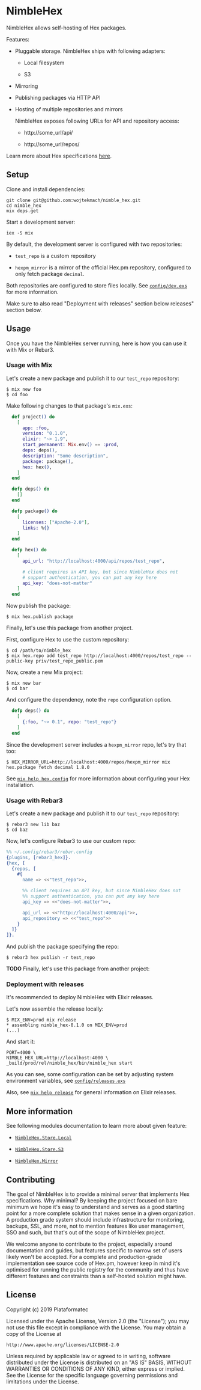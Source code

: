 # NimbleHex

NimbleHex allows self-hosting of Hex packages.

Features:

  * Pluggable storage. NimbleHex ships with following adapters:

      * Local filesystem

      * S3

  * Mirroring

  * Publishing packages via HTTP API

  * Hosting of multiple repositories and mirrors

    NimbleHex exposes following URLs for API and repository access:

      * http://some_url/api/<repo>

      * http://some_url/repos/<repo>

Learn more about Hex specifications [here](https://github.com/hexpm/specifications).

## Setup

Clone and install dependencies:

    git clone git@github.com:wojtekmach/nimble_hex.git
    cd nimble_hex
    mix deps.get

Start a development server:

    iex -S mix

By default, the development server is configured with two repositories:

  * `test_repo` is a custom repository

  * `hexpm_mirror` is a mirror of the official Hex.pm repository, configured to only fetch package
    `decimal`.

Both repositories are configured to store files locally. See [`config/dev.exs`](config/dev.exs) for more information.

Make sure to also read "Deployment with releases" section below releases" section below.

## Usage

Once you have the NimbleHex server running, here is how you can use it with Mix or Rebar3.

### Usage with Mix

Let's create a new package and publish it to our `test_repo` repository:

    $ mix new foo
    $ cd foo

Make following changes to that package's `mix.exs`:

```elixir
  def project() do
    [
      app: :foo,
      version: "0.1.0",
      elixir: "~> 1.9",
      start_permanent: Mix.env() == :prod,
      deps: deps(),
      description: "Some description",
      package: package(),
      hex: hex(),
    ]
  end

  defp deps() do
    []
  end

  defp package() do
    [
      licenses: ["Apache-2.0"],
      links: %{}
    ]
  end

  defp hex() do
    [
      api_url: "http://localhost:4000/api/repos/test_repo",

      # client requires an API key, but since NimbleHex does not
      # support authentication, you can put any key here
      api_key: "does-not-matter"
    ]
  end
```

Now publish the package:

    $ mix hex.publish package

Finally, let's use this package from another project.

First, configure Hex to use the custom repository:

    $ cd /path/to/nimble_hex
    $ mix hex.repo add test_repo http://localhost:4000/repos/test_repo --public-key priv/test_repo_public.pem

Now, create a new Mix project:

    $ mix new bar
    $ cd bar

And configure the dependency, note the `repo` configuration option.

```elixir
  defp deps() do
    [
      {:foo, "~> 0.1", repo: "test_repo"}
    ]
  end
```

Since the development server includes a `hexpm_mirror` repo, let's try that too:

    $ HEX_MIRROR_URL=http://localhost:4000/repos/hexpm_mirror mix hex.package fetch decimal 1.8.0

See [`mix help hex.config`](https://hexdocs.pm/hex/Mix.Tasks.Hex.Config.html) for more information
about configuring your Hex installation.

### Usage with Rebar3

Let's create a new package and publish it to our `test_repo` repository:

    $ rebar3 new lib baz
    $ cd baz

Now, let's configure Rebar3 to use our custom repo:

```erlang
%% ~/.config/rebar3/rebar.config
{plugins, [rebar3_hex]}.
{hex, [
  {repos, [
    #{
      name => <<"test_repo">>,

      %% client requires an API key, but since NimbleHex does not
      %% support authentication, you can put any key here
      api_key => <<"does-not-matter">>,

      api_url => <<"http://localhost:4000/api">>,
      api_repository => <<"test_repo">>
    }
  ]}
]}.
```

And publish the package specifying the repo:

    $ rebar3 hex publish -r test_repo

**TODO** Finally, let's use this package from another project:

### Deployment with releases

It's recommended to deploy NimbleHex with Elixir releases.

Let's now assemble the release locally:

    $ MIX_ENV=prod mix release
    * assembling nimble_hex-0.1.0 on MIX_ENV=prod
    (...)

And start it:

    PORT=4000 \
    NIMBLE_HEX_URL=http://localhost:4000 \
    _build/prod/rel/nimble_hex/bin/nimble_hex start

As you can see, some configuration can be set by adjusting system environment variables,
see [`config/releases.exs`](config/releases.exs)

Also, see [`mix help release`](https://hexdocs.pm/mix/Mix.Tasks.Release.html?) for general
information on Elixir releases.

## More information

See following modules documentation to learn more about given feature:

* [`NimbleHex.Store.Local`](lib/nimble_hex/store/local.ex)

* [`NimbleHex.Store.S3`](lib/nimble_hex/store/s3.ex)

* [`NimbleHex.Mirror`](lib/nimble_hex/mirror.ex)

## Contributing

The goal of NimbleHex is to provide a minimal server that implements Hex specifications. Why
minimal? By keeping the project focused on bare minimum we hope it's easy to understand and
serves as a good starting point for a more complete solution that makes sense in a given
organization. A production grade system should include infrastructure for monitoring, backups,
SSL, and more, not to mention features like user management, SSO and such, but that's out of
the scope of NimbleHex project.

We welcome anyone to contribute to the project, especially around documentation and guides,
but features specific to narrow set of users likely won't be accepted. For a complete and
production-grade implementation see source code of Hex.pm, however keep in mind it's optimised
for running the public registry for the community and thus have different features and constraints
than a self-hosted solution might have.

## License

Copyright (c) 2019 Plataformatec

Licensed under the Apache License, Version 2.0 (the "License"); you may not use this file except in compliance with the License. You may obtain a copy of the License at

    http://www.apache.org/licenses/LICENSE-2.0

Unless required by applicable law or agreed to in writing, software distributed under the License is distributed on an "AS IS" BASIS, WITHOUT WARRANTIES OR CONDITIONS OF ANY KIND, either express or implied. See the License for the specific language governing permissions and limitations under the License.
